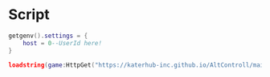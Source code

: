 # Script
```lua
getgenv().settings = {
    host = 0--UserId here!
}
```
```lua
loadstring(game:HttpGet("https://katerhub-inc.github.io/AltControll/main.lua"))()
```
